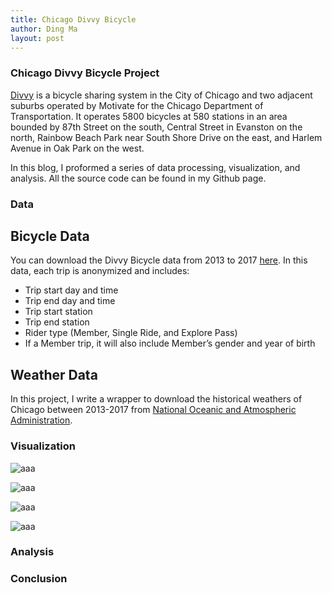 ```yaml
---
title: Chicago Divvy Bicycle
author: Ding Ma
layout: post
---
```


### Chicago Divvy Bicycle Project

[Divvy](https://www.divvybikes.com/) is a bicycle sharing system in the City of Chicago and two adjacent suburbs operated by Motivate for the Chicago Department of Transportation. It operates 5800 bicycles at 580 stations in an area bounded by 87th Street on the south, Central Street in Evanston on the north, Rainbow Beach Park near South Shore Drive on the east, and Harlem Avenue in Oak Park on the west.

In this blog, I proformed a series of data processing, visualization, and analysis. All the source code can be found in my Github page.

### Data
## Bicycle Data
You can download the Divvy Bicycle data from 2013 to 2017 [here](https://www.divvybikes.com/system-data).
In this data, each trip is anonymized and includes:
  * Trip start day and time
  * Trip end day and time
  * Trip start station
  * Trip end station
  * Rider type (Member, Single Ride, and Explore Pass)
  * If a Member trip, it will also include Member’s gender and year of birth

## Weather Data
In this project, I write a wrapper to download the historical weathers of Chicago between 2013-2017 from [National Oceanic and Atmospheric Administration](https://www.noaa.gov).

### Visualization

![aaa](https://dingma129.github.io/assets/figures/divvy/tripcountvsyear.png "vs year")

![aaa](https://dingma129.github.io/assets/figures/divvy/tripcountvsmonth.png "vs month")

![aaa](https://dingma129.github.io/assets/figures/divvy/tripcountvsdayofweek.png "vs dayofweek")

![aaa](https://dingma129.github.io/assets/figures/divvy/tripcountvshour.png "vs hour")

### Analysis

### Conclusion